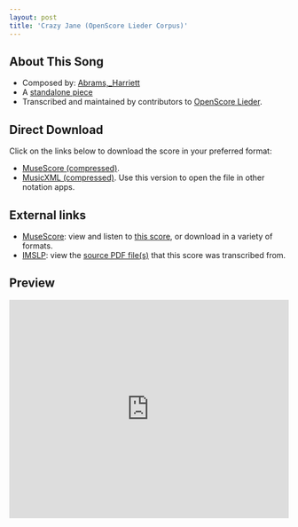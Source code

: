 ```yaml
---
layout: post
title: 'Crazy Jane (OpenScore Lieder Corpus)'
---
```


## About This Song

- Composed by: [Abrams,_Harriett](https://fourscoreandmore.org/openscore/lieder/Abrams,_Harriett)
- A [standalone piece](https://fourscoreandmore.org/openscore/lieder/Abrams,_Harriett/_)
- Transcribed and maintained by contributors to [OpenScore Lieder].

[OpenScore Lieder]: https://musescore.com/openscore-lieder-corpus

## Direct Download

Click on the links below to download the score in your preferred format:
- [MuseScore (compressed)](https://github.com/openscore/lieder/blob/main/scores/Abrams,_Harriett/_/Crazy_Jane/lc6583907.mscz?raw=true).
- [MusicXML (compressed)](https://github.com/openscore/lieder/blob/main/scores/Abrams,_Harriett/_/Crazy_Jane/lc6583907.mxl?raw=true). Use this version to open the file in other notation apps.

## External links

- [MuseScore]: view and listen to [this score][MuseScore], or download in a variety of formats.
- [IMSLP]: view the [source PDF file(s)][IMSLP] that this score was transcribed from.

[MuseScore]: https://musescore.com/score/6583907
[IMSLP]: https://imslp.org/wiki/Special:ReverseLookup/396671

## Preview

<iframe width="100%" height="394" src="https://musescore.com/openscore-lieder-corpus/scores/6583907/embed" frameborder="0" allowfullscreen allow="autoplay; fullscreen"></iframe>
